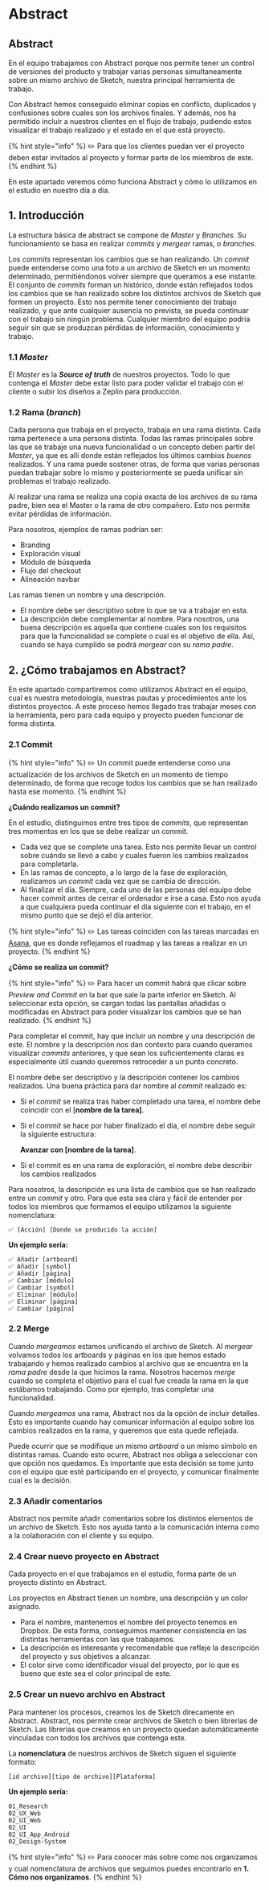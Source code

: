 # Abstract

## Abstract

En el equipo trabajamos con Abstract porque nos permite tener un control de versiones del producto y trabajar varias personas simultaneamente sobre un mismo archivo de Sketch, nuestra principal herramienta de trabajo.

Con Abstract hemos conseguido eliminar copias en conflicto, duplicados y confusiones sobre cuales son los archivos finales. Y además, nos ha permitido incluir a nuestros clientes en el flujo de trabajo, pudiendo estos visualizar el trabajo realizado y el estado en el que está proyecto.

{% hint style="info" %}
✏️ Para que los clientes puedan ver el proyecto deben estar invitados al proyecto y formar parte de los miembros de este.
{% endhint %}

En este apartado veremos cómo funciona Abstract y cómo lo utilizamos en el estudio en nuestro día a día.

## 1. Introducción

La estructura básica de abstract se compone de _Master_ y _Branches._ Su funcionamiento se basa en realizar _commits_ y _mergear_ ramas, o _branches_.

Los _commits_ representan los cambios que se han realizando. Un _commit_ puede entenderse como una foto a un archivo de Sketch en un momento determinado, permitiéndonos volver siempre que queramos a ese instante. El conjunto de _commits_ forman un histórico, donde están reflejados todos los cambios que se han realizado sobre los distintos archivos de Sketch que formen un proyecto. Esto nos permite tener conocimiento del trabajo realizado, y que ante cualquier ausencia no prevista, se pueda continuar con el trabajo sin ningún problema. Cualquier miembro del equipo podría seguir sin que se produzcan pérdidas de información, conocimiento y trabajo.

### 1.1 _Master_

El _Master_ es la _**Source of truth**_ de nuestros proyectos. Todo lo que contenga el _Master_ debe estar listo para poder validar el trabajo con el cliente o subir los diseños a Zeplin para producción.

### 1.2 Rama \(_branch_\)

Cada persona que trabaja en el proyecto, trabaja en una rama distinta. Cada rama pertenece a una persona distinta. Todas las ramas principales sobre las que se trabaje una nueva funcionalidad o un concepto deben partir del _Master_, ya que es allí donde están reflejados los últimos cambios _buenos_ realizados. Y una rama puede sostener otras, de forma que varias personas puedan trabajar sobre lo mismo y posteriormente se pueda unificar sin problemas el trabajo realizado.

Al realizar una rama se realiza una copia exacta de los archivos de su rama padre, bien sea el Master o la rama de otro compañero. Esto nos permite evitar pérdidas de información.

Para nosotros, ejemplos de ramas podrían ser:

* Branding
* Exploración visual
* Módulo de búsqueda
* Flujo del checkout
* Alineación navbar

Las ramas tienen un nombre y una descripción.

* El nombre debe ser descriptivo sobre lo que se va a trabajar en esta.
* La descripción debe complementar al nombre. Para nosotros, una buena descripción es aquella que contiene cuales son los requisitos para que la funcionalidad se complete o cual es el objetivo de ella. Así, cuando se haya cumplido se podrá _mergear_ con su _rama padre_.

## 2. ¿Cómo trabajamos en Abstract?

En este apartado compartiremos como utilizamos Abstract en el equipo, cual es nuestra metodología, nuestras pautas y procedimientos ante los distintos proyectos. A este proceso hemos llegado tras trabajar meses con la herramienta, pero para cada equipo y proyecto pueden funcionar de forma distinta.

### 2.1 Commit

{% hint style="info" %}
✏️ Un commit puede entenderse como una actualización de los archivos de Sketch en un momento de tiempo determinado, de forma que recoge todos los cambios que se han realizado hasta ese momento.
{% endhint %}

**¿Cuándo realizamos un commit?**

En el estudio, distinguimos entre tres tipos de _commits_, que representan tres momentos en los que se debe realizar un commit.

* Cada vez que se complete una tarea. Esto nos permite llevar un control sobre cuándo se llevó a cabo y cuales fueron los cambios realizados para completarla.
* En las ramas de concepto, a lo largo de la fase de exploración, realizamos un _commit_ cada vez que se cambia de dirección.
* Al finalizar el día. Siempre, cada uno de las personas del equipo debe hacer commit antes de cerrar el ordenador e irse a casa. Esto nos ayuda a que cualquiera pueda continuar el día siguiente con el trabajo, en el mismo punto que se dejó el día anterior.

{% hint style="info" %}
✏️ Las tareas coinciden con las tareas marcadas en [Asana](https://github.com/mendesaltaren/product-design-handbook/tree/e6917bdfb723014dd2c5e3ef24be95efb32f5370/tools/tools/asana.md), que es donde reflejamos el roadmap y las tareas a realizar en un proyecto.
{% endhint %}

**¿Cómo se realiza un commit?**

{% hint style="info" %}
✏️ Para hacer un commit habrá que clicar sobre _Preview and Commit_ en la bar que sale la parte inferior en Sketch. Al seleccionar esta opción, se cargan todas las pantallas añadidas o modificadas en Abstract para poder visualizar los cambios que se han realizado.
{% endhint %}

Para completar el commit, hay que incluir un nombre y una descripción de este. El nombre y la descripción nos dan contexto para cuando queramos visualizar _commits_ anteriores, y que sean los suficientemente claras es especialmente útil cuando queremos retroceder a un punto concreto.

El nombre debe ser descriptivo y la descripción contener los cambios realizados. Una buena práctica para dar nombre al _commit_ realizado es:

* Si el _commit_ se realiza tras haber completado una tarea, el nombre debe coincidir con el \[**nombre de la tarea\]**.
* Si el _commit_ se hace por haber finalizado el día, el nombre debe seguir la siguiente estructura:

  **Avanzar con \[nombre de la tarea\]**.

* Si el commit es en una rama de exploración, el nombre debe describir los cambios realizados

Para nosotros, la descripción es una lista de cambios que se han realizado entre un _commit_ y otro. Para que esta sea clara y fácil de entender por todos los miembros que formamos el equipo utilizamos la siguiente nomenclatura:

```text
✅ [Acción] [Donde se producido la acción]
```

**Un ejemplo sería:**

```text
✅ Añadir [artboard]
✅ Añadir [symbol]
✅ Añadir [página]
✅ Cambiar [módulo]
✅ Cambiar [symbol]
✅ Eliminar [módulo]
✅ Eliminar [página]
✅ Cambiar [página]
```

### 2.2 Merge

Cuando _mergeamos_ estamos unificando el archivo de Sketch. Al _mergear_ volvamos todos los artboards y páginas en los que hemos estado trabajando y hemos realizado cambios al archivo que se encuentra en la _rama padre_ desde la que hicimos la rama. Nosotros hacemos _merge_ cuando se completa el objetivo para el cual fue creada la rama en la que estábamos trabajando. Como por ejemplo, tras completar una funcionalidad.

Cuando _mergeamos_ una rama, Abstract nos da la opción de incluir detalles. Esto es importante cuando hay comunicar información al equipo sobre los cambios realizados en la rama, y queremos que esta quede reflejada.

Puede ocurrir que se modifique un mismo _artboard_ o un mismo símbolo en distintas ramas. Cuando esto ocurre, Abstract nos obliga a seleccionar con que opción nos quedamos. Es importante que esta decisión se tome junto con el equipo que esté participando en el proyecto, y comunicar finalmente cual es la decisión.

### 2.3 Añadir comentarios

Abstract nos permite añadir comentarios sobre los distintos elementos de un archivo de Sketch. Esto nos ayuda tanto a la comunicación interna como a la colaboración con el cliente y su equipo.

### 2.4 Crear nuevo proyecto en Abstract

Cada proyecto en el que trabajamos en el estudio, forma parte de un proyecto distinto en Abstract.

Los proyectos en Abstract tienen un nombre, una descripción y un color asignado.

* Para el nombre, mantenemos el nombre del proyecto tenemos en Dropbox. De esta forma, conseguimos mantener consistencia en las distintas herramientas con las que trabajamos.
* La descripción es interesante y recomendable que refleje la descripción del proyecto y sus objetivos a alcanzar.
* El color sirve como identificador visual del proyecto, por lo que es bueno que este sea el color principal de este.

### 2.5 Crear un nuevo archivo en Abstract

Para mantener los procesos, creamos los de Sketch direcamente en Abstract. Abstract, nos permite crear archivos de Sketch o bien librerías de Sketch. Las librerías que creamos en un proyecto quedan automáticamente vinculadas con todos los archivos que contenga este.

La **nomenclatura** de nuestros archivos de Sketch siguen el siguiente formato:

```text
[id archivo][tipo de archivo][Plataforma]
```

**Un ejemplo sería:**

```text
01_Research
02_UX_Web
02_UI_Web
02_UI
02_UI_App_Android
02_Design-System
```

{% hint style="info" %}
✏️ Para conocer más sobre como nos organizamos y cual nomenclatura de archivos que seguimos puedes encontrarlo en **1. Cómo nos organizamos**.
{% endhint %}

